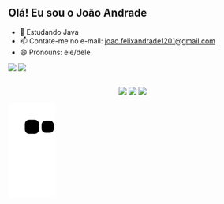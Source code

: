 ## Olá! Eu sou o João Andrade

- 🌱 Estudando Java
- 📫 Contate-me no e-mail: joao.felixandrade1201@gmail.com
- 😄 Pronouns: ele/dele

<div>
  <img height="150em" src="https://github-readme-stats.vercel.app/api?username=andradeJVF&show_icons=true&theme=dark&include_all_commits=true&count_private=true"/>
  <img height="150em" src="https://github-readme-stats.vercel.app/api/top-langs/?username=andradeJVF&layout=compact&langs_count=16&theme=dark"/>
</div>
  
  ##
  
 <div>
   <p align = center>
   <a href="https://www.linkedin.com/in/jo%C3%A3o-andrade-580270217/" target="_blank">
     <img src="https://img.shields.io/badge/-LinkedIn-%230077B5?style=for-the-badge&logo=linkedin&logoColor=white"></a>
   <a href = "mailto:joao.felixandrade1201@gmail.com">
     <img src="https://img.shields.io/badge/-Gmail-%23333?style=for-the-badge&logo=gmail&logoColor=white"></a>
  <a href="https://www.instagram.com/andrade__jv/" target="_blank">
    <img src="https://img.shields.io/badge/-Instagram-%23E4405F?style=for-the-badge&logo=instagram&logoColor=white""></a>
   </p>
  </div>

  ![Snake animation](https://github.com/andradeJVF/andradeJVF/blob/output/github-contribution-grid-snake.svg)
